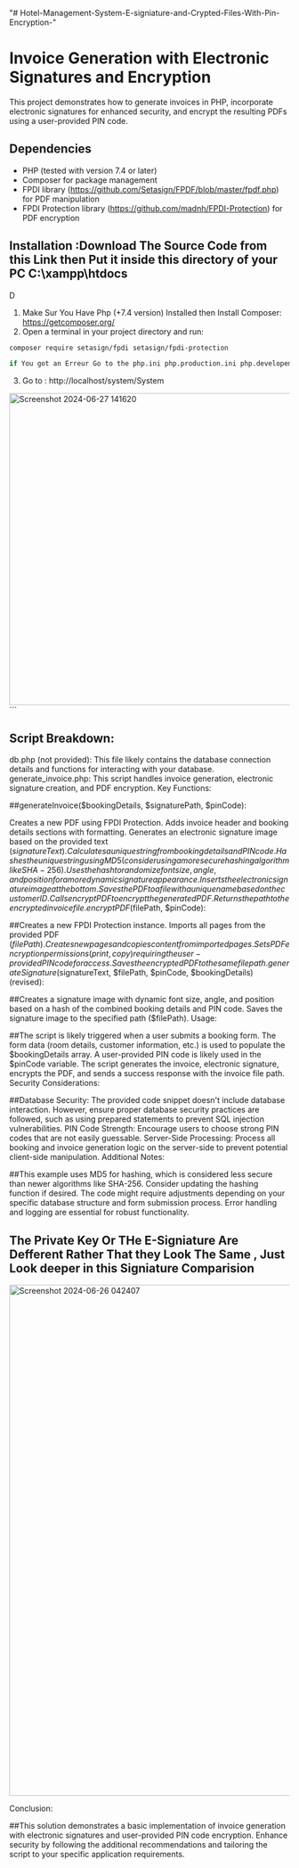 "# Hotel-Management-System-E-signiature-and-Crypted-Files-With-Pin-Encryption-" 


# Invoice Generation with Electronic Signatures and Encryption

This project demonstrates how to generate invoices in PHP, incorporate electronic signatures for enhanced security, and encrypt the resulting PDFs using a user-provided PIN code.

## Dependencies

* PHP (tested with version 7.4 or later)
* Composer for package management
* FPDI library (https://github.com/Setasign/FPDF/blob/master/fpdf.php) for PDF manipulation
* FPDI Protection library (https://github.com/madnh/FPDI-Protection) for PDF encryption

## Installation :Download The Source Code from this Link then Put it inside this directory of your PC C:\xampp\htdocs

D
1. Make Sur You Have Php (+7.4 version) Installed then Install Composer: https://getcomposer.org/
2. Open a terminal in your project directory and run:


```bash
composer require setasign/fpdi setasign/fpdi-protection
```
```bash
if You got an Erreur Go to the php.ini php.production.ini php.developement.ini remove the ; before extension=gd if it exists then repeat the previous commands
```

3. Go to : http://localhost/system/System

<img width="560" alt="Screenshot 2024-06-27 141620" src="https://github.com/mohamedabi17/Hotel-Management-System-E-signiature-and-Crypted-Files-With-Pin-Encryption-/assets/89711322/af673474-8bd5-44cf-b9ba-443f1478559b">
```

## Script Breakdown:

db.php (not provided): This file likely contains the database connection details and functions for interacting with your database.
generate_invoice.php: This script handles invoice generation, electronic signature creation, and PDF encryption.
Key Functions:

##generateInvoice($bookingDetails, $signaturePath, $pinCode):

Creates a new PDF using FPDI Protection.
Adds invoice header and booking details sections with formatting.
Generates an electronic signature image based on the provided text ($signatureText).
Calculates a unique string from booking details and PIN code.
Hashes the unique string using MD5 (consider using a more secure hashing algorithm like SHA-256).
Uses the hash to randomize font size, angle, and position for a more dynamic signature appearance.
Inserts the electronic signature image at the bottom.
Saves the PDF to a file with a unique name based on the customer ID.
Calls encryptPDF to encrypt the generated PDF.
Returns the path to the encrypted invoice file.
encryptPDF($filePath, $pinCode):

##Creates a new FPDI Protection instance.
Imports all pages from the provided PDF ($filePath).
Creates new pages and copies content from imported pages.
Sets PDF encryption permissions (print, copy) requiring the user-provided PIN code for access.
Saves the encrypted PDF to the same file path.
generateSignature($signatureText, $filePath, $pinCode, $bookingDetails) (revised):

##Creates a signature image with dynamic font size, angle, and position based on a hash of the combined booking details and PIN code.
Saves the signature image to the specified path ($filePath).
Usage:

##The script is likely triggered when a user submits a booking form.
The form data (room details, customer information, etc.) is used to populate the $bookingDetails array.
A user-provided PIN code is likely used in the $pinCode variable.
The script generates the invoice, electronic signature, encrypts the PDF, and sends a success response with the invoice file path.
Security Considerations:

##Database Security: The provided code snippet doesn't include database interaction. However, ensure proper database security practices are followed, such as using prepared statements to prevent SQL injection vulnerabilities.
PIN Code Strength: Encourage users to choose strong PIN codes that are not easily guessable.
Server-Side Processing: Process all booking and invoice generation logic on the server-side to prevent potential client-side manipulation.
Additional Notes:

##This example uses MD5 for hashing, which is considered less secure than newer algorithms like SHA-256. Consider updating the hashing function if desired.
The code might require adjustments depending on your specific database structure and form submission process.
Error handling and logging are essential for robust functionality.

## The Private Key Or THe E-Signiature Are Defferent Rather That they Look The Same , Just Look deeper in this Signiature Comparision
<img width="917" alt="Screenshot 2024-06-26 042407" src="https://github.com/mohamedabi17/Hotel-Management-System-E-signiature-and-Crypted-Files-With-Pin-Encryption-/assets/89711322/597bdc6a-388d-4ce5-9f40-4217469cd435">

Conclusion:

##This solution demonstrates a basic implementation of invoice generation with electronic signatures and user-provided PIN code encryption. Enhance security by following the additional recommendations and tailoring the script to your specific application requirements.



